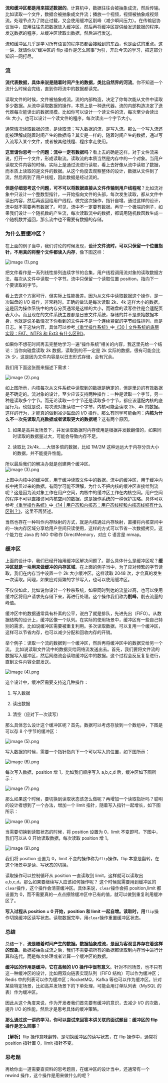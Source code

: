 **流和缓冲区都是用来描述数据的**。计算机中，数据往往会被抽象成流，然后传输。比如读取一个文件，数据会被抽象成文件流；播放一个视频，视频被抽象成视频流。处理节点为了防止过载，又会使用缓冲区削峰（减少瞬间压力）。在传输层协议当中，应用往往先把数据放入缓冲区，然后再将缓冲区提供给发送数据的程序。发送数据的程序，从缓冲区读取出数据，然后进行发送。

流和缓冲区几乎是学习所有语言的程序员都会接触到的东西，也是面试的重点。这一讲，就请你以“缓冲区的 flip 操作是怎么回事”为引，开启今天的学习，把这部分知识一网打尽。

### 流

**流代表数据，具体来说是随着时间产生的数据，类比自然界的河流**。你不知道一个流什么时候会完结，直到你将流中的数据都读完。

读取文件的时候，文件被抽象成流。流的内部构造，决定了你每次能从文件中读取多少数据。从流中读取数据的操作，本质上是一种迭代器。流的内部构造决定了迭代器每次能读出的数据规模。比如你可以设计一个读文件的流，每次至少会读出 4k 大小，也可以设计一个读文件的程序，每次读出一个字节大小。

通常情况读取数据的流，是读取流；写入数据的流，是写入流。那么一个写入流还能被理解成随着时间产生的数据吗？其实是一样的，随着时间产生的数据，通过写入流写入某个文件，或者被其他线程、程序拿走使用。

**这里请你思考一个问题：流中一定有数据吗**？看上去的确是这样。对于文件流来说，打开一个文件，形成读取流。读取流的本质当然是内存中的一个对象。当用户读取文件内容的时候，实际上是通过流进行读取，看上去好像从流中读取了数据，而本质上读取的是文件的数据。从这个角度去观察整体的设计，数据从文件到了流，然后再到了用户线程，因此数据是经过流的。

**但是仔细思考这个问题，可不可以将数据直接从文件传输到用户线程呢**？比如流对象中只设计一个整数型指针，一开始指向文件的头部，每次发生读取，都从文件中读出内容，然后再返回给用户线程。做完这次操作，指针自增。通过这样的设计，流中就不需要再有数据了。可见，流中不一定要有数据。再举一个极端的例子，如果我们设计一个随机数的产生流，每次读取流中的数据，都调用随机数函数生成一个随机数并返回，那么流中也不需要有数据的存储。

### 为什么要缓冲区？

在上面的例子当中，我们讨论的时候发现，**设计文件流时，可以只保留一个位置指针，不用真的将整个文件都读入内存**，像下图这样：

![image (1).png](http://p6ui.toweydoc.tech:20080/images/stydocs/CioPOWCc7EGAXTgYAAA-VYH_0W4280.png)

把文件看作是一系列线性排列连续字节的合集，用户线程调用流对象的读取数据方法，每次从文件中读取一个字节。流中只保留一个读取位置 position，指向下一个要读取的字节。

看上去这个方案可行，但实际上性能极差。因为从文件中读取数据这个操作，是一次磁盘的 I/O 操作，非常耗时。正确的做法是每次读取 2k、4k 这样大小的数据，这是因为操作系统中的内存分页通常是这样的大小，而磁盘的读写往往是会适配页表大小。而且现在的文件系统主要都是日志文件系统，存储的并不是原始数据本身，也就是说多数情况下你看到的文件并不是一个连续紧密的字节线性排列，而是日志。关于这块内容，具体可以参考[《重学操作系统》](https://shenceyun.lagou.com/t/Axo?fileGuid=xxQTRXtVcqtHK6j8)中[《30 | 文件系统的底层实现：FAT、NTFS 和 Ext3 有什么区别》](https://kaiwu.lagou.com/course/courseInfo.htm?courseId=478#/detail/pc?id=4640&fileGuid=xxQTRXtVcqtHK6j8)。

如果你不想花时间再去完整地学习一遍“操作系统”相关的内容，我这里先给一个结论：当你向磁盘读取 2k 数据，读取到的不一定是 2k 实际的数据，很有可能会比 2k 少，这是因为文件内容是以日志形式存储，会有冗余。

我们用下面这张图来描述下需求：

![image (2).png](http://p6ui.toweydoc.tech:20080/images/stydocs/Cgp9HWCc7EuAEXd-AABijDxq3f0281.png)

如上图所示，内核每次从文件系统中读取到的数据是确定的，但是里边的有效数据是不确定的。流对象的设计，至少应该支持两种操作：一种是读取一个字节，另一种是读取多个字节。而无论读取一个字节还是读取多个字节，都应该适配内核的底层行为。也就是说，每次流对象读取一个字节，内核可能会读取 2k、4k 的数据。这样的行为，才能真的做到减少磁盘的 I/O 操作。那么有同学可能会问：**内核为什么不一次先读取几兆数据或者读取更大的数据呢**？这有两个原因。

1. 如果是高并发场景下，并发读取数据时内存使用是根据并发数翻倍的，如果同时读取的数据量过大，可能会导致内存不足。
    
2. 读取比 2k/4k……大很多倍的数据，比如 1M/2M 这种远远大于内存分页大小的数据，并不能提升性能。
    

所以最后我们的解决办就是创建两个缓冲区。  
![image (3).png](http://p6ui.toweydoc.tech:20080/images/stydocs/CioPOWCc7FOAY74mAABunaVJG8c103.png)

上图中内核中的缓冲区，用于缓冲读取文件中的数据。流中的缓冲区，用于缓冲内核中拷贝过来的数据。有同学可能不理解，为什么不把内核的缓冲区直接给到流呢？这是因为流对象工作在用户空间，内核中的缓冲区工作在内核空间。用户空间的程序不可以直接访问内核空间的数据，这是操作系统的一种保护策略。具体可以参考[《重学操作系统》](https://shenceyun.lagou.com/t/Axo?fileGuid=xxQTRXtVcqtHK6j8)中[《14 | 用户态和内核态：用户态线程和内核态线程有什么区别？》](https://kaiwu.lagou.com/course/courseInfo.htm?courseId=478#/detail/pc?id=4621&fileGuid=xxQTRXtVcqtHK6j8)，这里不再赘述。

当然也存在一种叫作内存映射的方式，就是内核通过内存映射，直接将内核空间中的一块内存区域分享给用户空间只读使用，这样的方式可以节省一次数据拷贝。这个能力在 Java 的 NIO 中称作 DirectMemory，对应 C 语言是 mmap。

### 缓冲区

上面的设计中，我们已经开始用缓冲区解决问题了。那么具体什么是缓冲区呢？**缓冲区就是一块用来做缓冲的内存区域**。在上面的例子当中，为了应对频繁的字节读取，我们在内存当中设置一个 2k 大小缓冲区。这样读取 2048 次，才会真的发生一次读取。同理，如果应对频繁的字节写入，也可以使用缓冲区。

不仅仅如此，比如说你设计一个秒杀系统，如果同时到达的流量过高，也可以使用缓冲区将用户请求先存储下来，再进行处理。这个操作我们称为**削峰**，削去流量的峰值。

缓冲区中的数据通常具有朴素的公平，说白了就是排队，先进先出（FIFO）。从数据结构的设计上，缓冲区像一个队列。在实际的使用场景中，缓冲区有一些自己特别的需求，比如说缓冲区需要被重复利用。多次读取数据，可以复用一个缓冲区，这样可以节省内存，也可以减少分配和回收内存的开销。

举个例子：读取一个流的数据到一个缓冲区，然后再将缓冲区中的数据交给另一个流。 比如说读取文件流中的数据交给网络流发送出去。首先，我们要将文件流的数据写入缓冲区，然后网络流会读取缓冲区中的数据。这个过程会反反复复进行，直到文件内容全部发送。

![image (4).png](http://p6ui.toweydoc.tech:20080/images/stydocs/Cgp9HWCc7FyAXfXEAAAq7KmWVB0551.png)

这个设计中，缓冲区需要支持这几种操作：

1. 写入数据
    
2. 读出数据
    
3. 清空（应对下一次读写）
    

那么具体怎么设计这个缓冲区呢？首先，数据可以考虑存放到一个数组中，下图是可以存 8 个字节的缓冲区：

![image (5).png](http://p6ui.toweydoc.tech:20080/images/stydocs/CioPOWCc7GKALJE3AAAiBCuuQGs788.png)

写入数据的时候，需要一个指针指向下一个可以写入的位置，如下图所示：

![image (6).png](http://p6ui.toweydoc.tech:20080/images/stydocs/Cgp9HWCc7GmAPDUjAAAp4S0qvO4882.png)

每次写入数据，position 增 1，比如我们顺序写入 a,b,c,d 后，缓冲区如下图所示：

![image (7).png](http://p6ui.toweydoc.tech:20080/images/stydocs/CioPOWCc7G6AR_IPAAAsmx_1ZgU002.png)

那么如果这个时候，要切换到读取状态该怎么做呢？再增加一个读取指针吗？聪明的设计者想到了一个办法，增加一个 limit 指针，随着写入指针一起增长，如下图所示：

![image (8).png](http://p6ui.toweydoc.tech:20080/images/stydocs/Cgp9HWCc7I6AG-eIAAAybpue6JE861.png)

当需要切换到读取状态的时候，将 position 设置为 0，limit 不变即可。下图中，我们可以从 0 开始读取数据，每次读取 position 增 1。

![image (9).png](http://p6ui.toweydoc.tech:20080/images/stydocs/Cgp9HWCc7JeAcU-TAAAyI3T_OMM716.png)

我们将 position 设置为 0，limit 不变的操作称为`flip`操作，flip 本意是翻转，在这个场景中是读、写状态的切换。

读取操作可以控制循环从 position 一直读取到 limit，这样就可以读取出 a,b,c,d。那么如果要继续写入应该如何操作呢？ 这个时候就需要用到缓冲区的`clear`操作，这个操作会清空缓冲区。具体来说，`clear`操作会把 position,limit 都设置为 0，而不需要真的一点点擦除缓冲区中已有的值，就可以做到重复利用缓冲区了。

**写入过程从 position = 0 开始，position 和 limit 一起自增。读取时，用**`flip`操作切换缓冲区读写状态。读取数据完毕，用`clear`操作重置缓冲区状态。

### 总结

总结一下，**流是随着时间产生的数据。数据抽象成流，是因为客观世界存在着这样的现象**。数据被抽象成流之后，我们不需要把所有的数据都读取到内存当中进行计算和迭代，而是每次处理或者计算一个缓冲区的数据。

**缓冲区的作用是缓冲，它在高频的 I/O 操作中很有意义**。针对不同场景，也不只有这一种缓冲区的设计，比如用双向链表实现队列（FIFO 结构）可以作为缓冲区；Redis 中的列表可以作为缓冲区；RocketMQ，Kafka 等也可以作为缓冲区。针对某些特定场景，比如高并发场景下的下单处理，可能会用订单队列表（MySQL 的表）作为缓冲区。

因此从这个角度来说，作为开发者我们首先要有缓冲的意识，去减少 I/O 的次数，提升 I/O 的性能，然后才是思考具体的缓冲策略。

**那么通过这一讲的学习，你可以尝试来回答本讲关联的面试题目：缓冲区的 flip 操作是怎么回事**？

【**解析**】flip 操作意味翻转，是切换缓冲区的读写状态，在 flip 操作中，通常将 position 指针置 0，limit 指针不变。

### 思考题

再给你出一道需要查资料的思考题目，在缓冲区的设计当中，还通常有一个 rewind 操作，这个操作是用来做什么的呢？